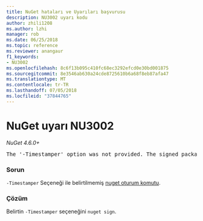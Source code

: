 ```yaml
---
title: NuGet hataları ve Uyarıları başvurusu
description: NU3002 uyarı kodu
author: zhili1208
ms.author: lzhi
manager: rob
ms.date: 06/25/2018
ms.topic: reference
ms.reviewer: anangaur
f1_keywords:
- NU3002
ms.openlocfilehash: 8c6f13b095c410fc68ec3292efcd0e30bd001875
ms.sourcegitcommit: 8e3546ab630a24cde8725610b6a68f8eb87afa47
ms.translationtype: MT
ms.contentlocale: tr-TR
ms.lasthandoff: 07/05/2018
ms.locfileid: "37844765"
---
```

# <a name="nuget-warning-nu3002"></a>NuGet uyarı NU3002

*NuGet 4.6.0+*

<pre>The '-Timestamper' option was not provided. The signed package will not be timestamped.</pre>

### <a name="issue"></a>Sorun
`-Timestamper` Seçeneği ile belirtilmemiş [nuget oturum komutu](../../tools/cli-ref-sign.md).

### <a name="solution"></a>Çözüm
Belirtin `-Timestamper` seçeneğini `nuget sign`.